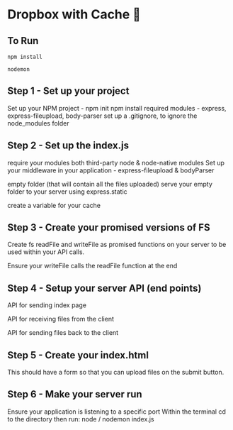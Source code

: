 # Dropbox with Cache :rocket:

## To Run

```
npm install
```

```
nodemon
```

## Step 1 - Set up your project

Set up your NPM project - npm init
npm install required modules - express, express-fileupload, body-parser
set up a .gitignore, to ignore the node_modules folder

## Step 2 - Set up the index.js

require your modules both third-party node & node-native modules
Set up your middleware in your application - express-fileupload & bodyParser

empty folder (that will contain all the files uploaded)
serve your empty folder to your server using express.static

create a variable for your cache

## Step 3 - Create your promised versions of FS

Create fs readFile and writeFile as promised functions on your server to be used within your API calls.

Ensure your writeFile calls the readFile function at the end

## Step 4 - Setup your server API (end points)

API for sending index page

API for receiving files from the client

API for sending files back to the client

## Step 5 - Create your index.html

This should have a form so that you can upload files on the submit button.

## Step 6 - Make your server run

Ensure your application is listening to a specific port
Within the terminal cd to the directory then run:
node / nodemon index.js
